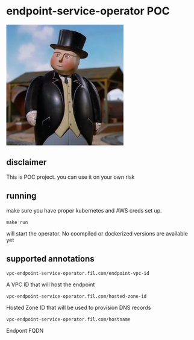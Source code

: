 # endpoint-service-operator POC

![](img/Sir_Topham_Hatt_1986.jpg)

## disclaimer

This is POC project. you can use it on your own risk

## running

make sure you have proper kubernetes and AWS creds set up.
```
make run
```

will start the operator. No coompiled or dockerized versions are available yet

## supported annotations
```
vpc-endpoint-service-operator.fil.com/endpoint-vpc-id
```
A VPC ID that will host the endpoint

```
vpc-endpoint-service-operator.fil.com/hosted-zone-id
```
Hosted Zone ID that will be used to provision DNS records

```
vpc-endpoint-service-operator.fil.com/hostname
```
Endpont FQDN
